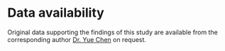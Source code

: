 # Data availability	
Original data supporting the findings of this study are available from the corresponding author [Dr. Yue Chen](cheny@pitt.edu) on request.

